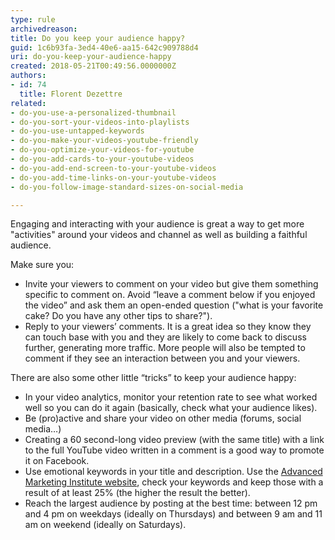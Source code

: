 ```yaml
---
type: rule
archivedreason: 
title: Do you keep your audience happy?
guid: 1c6b93fa-3ed4-40e6-aa15-642c909788d4
uri: do-you-keep-your-audience-happy
created: 2018-05-21T00:49:56.0000000Z
authors:
- id: 74
  title: Florent Dezettre
related:
- do-you-use-a-personalized-thumbnail
- do-you-sort-your-videos-into-playlists
- do-you-use-untapped-keywords
- do-you-make-your-videos-youtube-friendly
- do-you-optimize-your-videos-for-youtube
- do-you-add-cards-to-your-youtube-videos
- do-you-add-end-screen-to-your-youtube-videos
- do-you-add-time-links-on-your-youtube-videos
- do-you-follow-image-standard-sizes-on-social-media

---
```


Engaging and interacting with your audience is great a way to get more "activities" around your videos and channel as well as building a faithful audience.

<!--endintro-->

Make sure you:



* Invite your viewers to comment on your video but give them something specific to comment on. Avoid “leave a comment below if you enjoyed the video” and ask them an open-ended question ("what is your favorite cake? Do you have any other tips to share?").
* Reply to your viewers’ comments. It is a great idea so they know they can touch base with you and they are likely to come back to discuss further, generating more traffic. More people will also be tempted to comment if they see an interaction between you and your viewers.


There are also some other little “tricks” to keep your audience happy:

* In your video analytics, monitor your retention rate to see what worked well so you can do it again (basically, check what your audience likes).
* Be (pro)active and share your video on other media (forums, social media…)
* Creating a 60 second-long video preview (with the same title) with a link to the full YouTube video written in a comment is a good way to promote it on Facebook.
* Use emotional keywords in your title and description. Use the [Advanced Marketing Institute website](http&#58;//www.aminstitute.com/headline/index.htm), check your keywords and keep those with a result of at least 25% (the higher the result the better).
* Reach the largest audience by posting at the best time: between 12 pm and 4 pm on weekdays (ideally on Thursdays) and between 9 am and 11 am on weekend (ideally on Saturdays).
